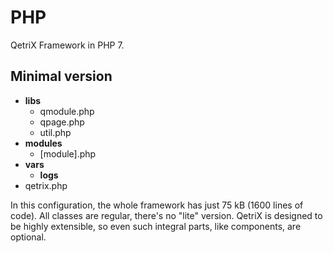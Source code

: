 # PHP

QetriX Framework in PHP 7.

Minimal version
---------------

* **libs**
  * qmodule.php
  * qpage.php
  * util.php
* **modules**
  * [module].php
* **vars**
  * **logs**
* qetrix.php

In this configuration, the whole framework has just 75 kB (1600 lines of code). All classes are regular, there's no "lite" version. QetriX is designed to be highly extensible, so even such integral parts, like components, are optional.
